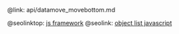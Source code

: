 @link: api/datamove_movebottom.md

@seolinktop: [js framework](https://webix.com)
@seolink: [object list javascript](https://webix.com/widget/list/)